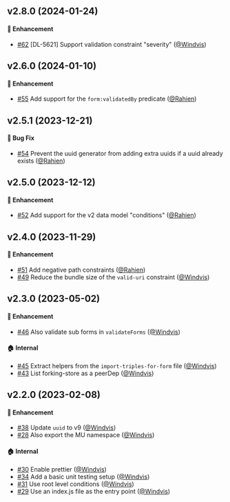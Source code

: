 ## v2.8.0 (2024-01-24)

#### :rocket: Enhancement
* [#62](https://github.com/lblod/submission-form-helpers/pull/62) [DL-5621] Support validation constraint "severity" ([@Windvis](https://github.com/Windvis))

## v2.6.0 (2024-01-10)

#### :rocket: Enhancement

- [#55](https://github.com/lblod/submission-form-helpers/pull/55) Add support for the `form:validatedBy` predicate ([@Rahien](https://github.com/Rahien))

## v2.5.1 (2023-12-21)

#### :bug: Bug Fix

- [#54](https://github.com/lblod/submission-form-helpers/pull/54) Prevent the uuid generator from adding extra uuids if a uuid already exists ([@Rahien](https://github.com/Rahien))

## v2.5.0 (2023-12-12)

#### :rocket: Enhancement

- [#52](https://github.com/lblod/submission-form-helpers/pull/52) Add support for the v2 data model "conditions" ([@Rahien](https://github.com/Rahien))

## v2.4.0 (2023-11-29)

#### :rocket: Enhancement

- [#51](https://github.com/lblod/submission-form-helpers/pull/51) Add negative path constraints ([@Rahien](https://github.com/Rahien))
- [#49](https://github.com/lblod/submission-form-helpers/pull/49) Reduce the bundle size of the `valid-uri` constraint ([@Windvis](https://github.com/Windvis))

## v2.3.0 (2023-05-02)

#### :rocket: Enhancement

- [#46](https://github.com/lblod/submission-form-helpers/pull/46) Also validate sub forms in `validateForms` ([@Windvis](https://github.com/Windvis))

#### :house: Internal

- [#45](https://github.com/lblod/submission-form-helpers/pull/45) Extract helpers from the `import-triples-for-form` file ([@Windvis](https://github.com/Windvis))
- [#43](https://github.com/lblod/submission-form-helpers/pull/43) List forking-store as a peerDep ([@Windvis](https://github.com/Windvis))

## v2.2.0 (2023-02-08)

#### :rocket: Enhancement

- [#38](https://github.com/lblod/submission-form-helpers/pull/38) Update `uuid` to v9 ([@Windvis](https://github.com/Windvis))
- [#28](https://github.com/lblod/submission-form-helpers/pull/28) Also export the MU namespace ([@Windvis](https://github.com/Windvis))

#### :house: Internal

- [#30](https://github.com/lblod/submission-form-helpers/pull/30) Enable prettier ([@Windvis](https://github.com/Windvis))
- [#34](https://github.com/lblod/submission-form-helpers/pull/34) Add a basic unit testing setup ([@Windvis](https://github.com/Windvis))
- [#31](https://github.com/lblod/submission-form-helpers/pull/31) Use root level conditions ([@Windvis](https://github.com/Windvis))
- [#29](https://github.com/lblod/submission-form-helpers/pull/29) Use an index.js file as the entry point ([@Windvis](https://github.com/Windvis))
